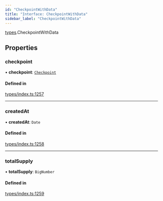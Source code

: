 ```yaml
---
id: "CheckpointWithData"
title: "Interface: CheckpointWithData"
sidebar_label: "CheckpointWithData"
---
```


[types](../../../modules/Types/Types.md).CheckpointWithData

## Properties

### checkpoint

• **checkpoint**: [`Checkpoint`](../../../classes/API/Entities/Checkpoint/Checkpoint.md)

#### Defined in

[types/index.ts:1257](https://github.com/PolymeshAssociation/polymesh-sdk/blob/720afb69c/src/types/index.ts#L1257)

___

### createdAt

• **createdAt**: `Date`

#### Defined in

[types/index.ts:1258](https://github.com/PolymeshAssociation/polymesh-sdk/blob/720afb69c/src/types/index.ts#L1258)

___

### totalSupply

• **totalSupply**: `BigNumber`

#### Defined in

[types/index.ts:1259](https://github.com/PolymeshAssociation/polymesh-sdk/blob/720afb69c/src/types/index.ts#L1259)
